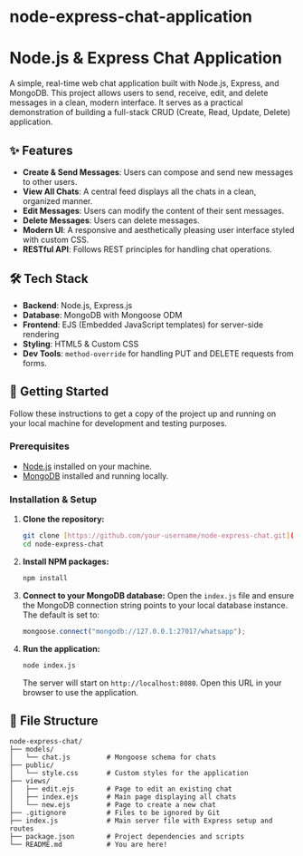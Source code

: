 # node-express-chat-application

# Node.js & Express Chat Application

A simple, real-time web chat application built with Node.js, Express, and MongoDB. This project allows users to send, receive, edit, and delete messages in a clean, modern interface. It serves as a practical demonstration of building a full-stack CRUD (Create, Read, Update, Delete) application.

## ✨ Features

- **Create & Send Messages**: Users can compose and send new messages to other users.
- **View All Chats**: A central feed displays all the chats in a clean, organized manner.
- **Edit Messages**: Users can modify the content of their sent messages.
- **Delete Messages**: Users can delete messages.
- **Modern UI**: A responsive and aesthetically pleasing user interface styled with custom CSS.
- **RESTful API**: Follows REST principles for handling chat operations.

## 🛠️ Tech Stack

- **Backend**: Node.js, Express.js
- **Database**: MongoDB with Mongoose ODM
- **Frontend**: EJS (Embedded JavaScript templates) for server-side rendering
- **Styling**: HTML5 & Custom CSS
- **Dev Tools**: `method-override` for handling PUT and DELETE requests from forms.

## 🚀 Getting Started

Follow these instructions to get a copy of the project up and running on your local machine for development and testing purposes.

### Prerequisites

- [Node.js](https://nodejs.org/) installed on your machine.
- [MongoDB](https://www.mongodb.com/try/download/community) installed and running locally.

### Installation & Setup

1.  **Clone the repository:**
    ```sh
    git clone [https://github.com/your-username/node-express-chat.git](https://github.com/your-username/node-express-chat.git)
    cd node-express-chat
    ```

2.  **Install NPM packages:**
    ```sh
    npm install
    ```

3.  **Connect to your MongoDB database:**
    Open the `index.js` file and ensure the MongoDB connection string points to your local database instance. The default is set to:
    ```javascript
    mongoose.connect("mongodb://127.0.0.1:27017/whatsapp");
    ```

4.  **Run the application:**
    ```sh
    node index.js
    ```
    The server will start on `http://localhost:8080`. Open this URL in your browser to use the application.

## 📂 File Structure


    node-express-chat/
    ├── models/
    │   └── chat.js         # Mongoose schema for chats
    ├── public/
    │   └── style.css       # Custom styles for the application
    ├── views/
    │   ├── edit.ejs        # Page to edit an existing chat
    │   ├── index.ejs       # Main page displaying all chats
    │   └── new.ejs         # Page to create a new chat
    ├── .gitignore          # Files to be ignored by Git
    ├── index.js            # Main server file with Express setup and routes
    ├── package.json        # Project dependencies and scripts
    └── README.md           # You are here!

